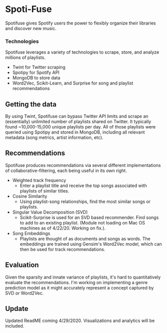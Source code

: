 # Spoti-Fuse
Spotifuse gives Spotify users the power to flexibly organize their libraries and discover new music.

### Technologies
Spotifuse leverages a variety of technologies to scrape, store, and analyze millions of playlists.
- Twint for Twitter scraping
- Spotipy for Spotify API
- MongoDB to store data
- Word2Vec, Scikit-Learn, and Surprise for song and playlist recommendations

## Getting the data
By using Twint, Spotifuse can bypass Twitter API limits and scrape an (essentially) unlimited number of playlists shared on Twitter.  It typically found ~10,000-15,000 unique playlists per day.  All of those playlists were queried using Spotipy and stored in MongoDB, including all relevant metadata (song metrics, artist information, etc).

## Recommendations
Spotifuse produces recommendations via several different implementations of collaborative-filtering, each being useful in its own right.  
- Weighted track frequency
    - Enter a playlist title and receive the top songs associated with playlists of similar titles.
- Cosine Similarity
    - Using playlist-song relationships, find the most similar songs or playlists.
- Singular Value Decomposition (SVD)
    - Scikit-Surprise is used for an SVD based recommender.  Find songs to add to an existing playlist.  (Module not loading on Mac OS machines as of 4/22/20.  Working on fix.).
- Song Embeddings
    - Playlists are thought of as documents and songs as words.  The embeddings are trained using Gensim's Word2Vec model, which can then be used for track recommendations.

## Evaluation
Given the sparsity and innate variance of playlists, it's hard to quantitatively evaluate the recommendations.  I'm working on implementing a genre prediction model as it might accurately represent a concept captured by SVD or Word2Vec.

## Update
Updated ReadME coming 4/29/2020.  Visualizations and analytics will be included.
